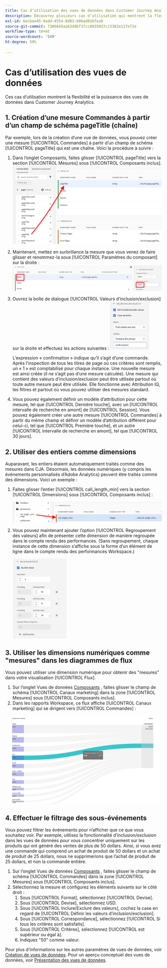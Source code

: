 ```yaml
---
title: Cas dʼutilisation des vues de données dans Customer Journey Analytics
description: Découvrez plusieurs cas dʼutilisation qui montrent la flexibilité et la puissance des vues de données dans Customer Journey Analytics
exl-id: 6ecbae45-9add-4554-8d83-b06ad016fea9
source-git-commit: 7386645aa63ddbf1fcc8835037c13382e117ef1e
workflow-type: tm+mt
source-wordcount: '549'
ht-degree: 59%

---
```


# Cas dʼutilisation des vues de données

Ces cas dʼutilisation montrent la flexibilité et la puissance des vues de données dans Customer Journey Analytics.

## 1. Création d’une mesure Commandes à partir d’un champ de schéma pageTitle (chaîne)

Par exemple, lors de la création dʼune vue de données, vous pouvez créer une mesure [!UICONTROL Commandes] à partir dʼun champ de schéma [!UICONTROL pageTitle] qui est une chaîne. Voici la procédure à suivre :

1. Dans lʼonglet Composants, faites glisser [!UICONTROL pageTitle] vers la section [!UICONTROL Mesures] sous [!UICONTROL Composants inclus].
   ![](assets/use-case1a.png)
1. Maintenant, mettez en surbrillance la mesure que vous venez de faire glisser et renommez-la sous [!UICONTROL Paramètres du composant] sur la droite :
   ![](assets/orders.png)
1. Ouvrez la boîte de dialogue [!UICONTROL Valeurs dʼinclusion/exclusion] sur la droite et effectuez les actions suivantes :
   ![](assets/orders2.png)

   Lʼexpression « confirmation » indique quʼil sʼagit dʼune commande. Après lʼinspection de tous les titres de page où ces critères sont remplis, un « 1 » est comptabilisé pour chaque instance. Une nouvelle mesure est ainsi créée (il ne sʼagit pas dʼune mesure calculée). Une mesure qui contient des valeurs dʼinclusion/exclusion peut être utilisée partout où toute autre mesure peut être utilisée. Elle fonctionne avec Attribution IQ, les filtres et partout où vous pouvez utiliser des mesures standard.
1. Vous pouvez également définir un modèle dʼattribution pour cette mesure, tel que [!UICONTROL Dernière touche], avec un [!UICONTROL intervalle de recherche en amont] de [!UICONTROL Session].
Vous pouvez également créer une autre mesure [!UICONTROL Commandes] à partir du même champ et définir un modèle dʼattribution différent pour celui-ci, tel que [!UICONTROL Première touche], et un autre [!UICONTROL intervalle de recherche en amont], tel que [!UICONTROL 30 jours].

## 2. Utiliser des entiers comme dimensions

Auparavant, les entiers étaient automatiquement traités comme des mesures dans CJA. Désormais, les données numériques (y compris les événements personnalisés dʼAdobe Analytics) peuvent être traités comme des dimensions. Voici un exemple :

1. Faites glisser lʼentier [!UICONTROL call_length_min] vers la section [!UICONTROL Dimensions] sous [!UICONTROL Composants inclus] :

   ![](assets/integers.png)

1. Vous pouvez maintenant ajouter lʼoption [!UICONTROL Regroupement des valeurs] afin de présenter cette dimension de manière regroupée dans le compte rendu des performances. (Sans regroupement, chaque instance de cette dimension sʼaffiche sous la forme dʼun élément de ligne dans le compte rendu des performances Workspace.)

   ![](assets/bucketing.png)

## 3. Utiliser les dimensions numériques comme &quot;mesures&quot; dans les diagrammes de flux

Vous pouvez utiliser une dimension numérique pour obtenir des &quot;mesures&quot; dans votre visualisation [!UICONTROL  Flux].

1. Sur l’onglet Vues de données [Composants](https://experienceleague.adobe.com/docs/analytics-platform/using/cja-dataviews/create-dataview.html?lang=en#configure-component-settings) , faites glisser le champ de schéma [!UICONTROL Canaux marketing] dans la zone [!UICONTROL Mesures] sous [!UICONTROL Composants inclus].
2. Dans les rapports Workspace, ce flux affiche [!UICONTROL Canaux marketing] qui se dirigent vers [!UICONTROL Commandes] :

![](assets/flow.png)

## 4. Effectuer le filtrage des sous-événements

Vous pouvez filtrer les événements pour n’afficher que ce que vous souhaitez voir. Par exemple, utilisez la fonctionnalité d’inclusion/exclusion dans les vues de données pour vous concentrer uniquement sur les produits qui ont généré des ventes de plus de 50 dollars. Ainsi, si vous avez une commande qui comprend un achat de produit de 50 dollars et un achat de produit de 25 dollars, nous ne supprimerions que l’achat de produit de 25 dollars, et non la commande entière.

1. Sur l’onglet Vues de données [Composants](https://experienceleague.adobe.com/docs/analytics-platform/using/cja-dataviews/create-dataview.html?lang=en#configure-component-settings) , faites glisser le champ de schéma [!UICONTROL Commandes] dans la zone [!UICONTROL Mesures] sous [!UICONTROL Composants inclus].
1. Sélectionnez la mesure et configurez les éléments suivants sur le côté droit :
   1. Sous [!UICONTROL Format], sélectionnez [!UICONTROL Devise].
   1. Sous [!UICONTROL Devise], sélectionnez USD.
   1. Sous [!UICONTROL Inclure/Exclure des valeurs], cochez la case en regard de [!UICONTROL Définir les valeurs d’inclusion/exclusion].
   1. Sous [!UICONTROL Correspondance], sélectionnez [!UICONTROL Si tous les critères sont satisfaits].
   1. Sous [!UICONTROL Critères], sélectionnez [!UICONTROL est supérieur ou égal à].
   1. Indiquez &quot;50&quot; comme valeur.

Pour plus dʼinformations sur les autres paramètres de vues de données, voir [Création de vues de données](/help/data-views/create-dataview.md).
Pour un aperçu conceptuel des vues de données, voir [Présentation des vues de données](/help/data-views/data-views.md).